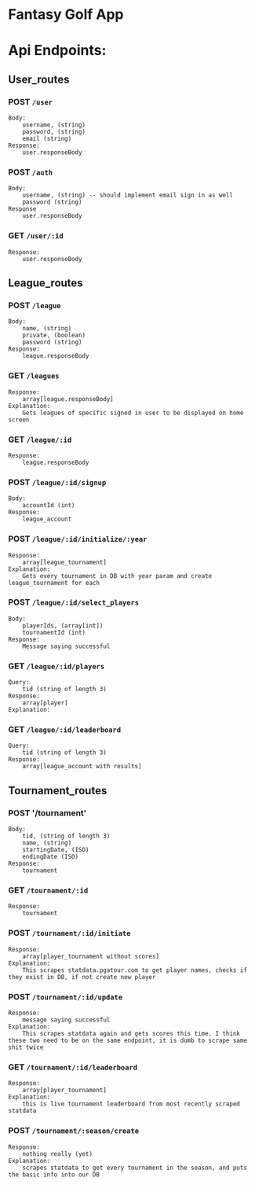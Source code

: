 # Fantasy Golf App


# Api Endpoints:
## User_routes
### POST `/user`
    Body:
        username, (string)
        password, (string)
        email (string)
    Response:
        user.responseBody

### POST `/auth`
    Body:
        username, (string) -- should implement email sign in as well
        password (string)
    Response
        user.responseBody

### GET `/user/:id`
    Response:
        user.responseBody


## League_routes
### POST `/league`
    Body:
        name, (string)
        private, (boolean)
        password (string)
    Response:
        league.responseBody

### GET `/leagues`
    Response:
        array[league.responseBody]
    Explanation:
        Gets leagues of specific signed in user to be displayed on home screen

### GET `/league/:id`
    Response:
        league.responseBody
### POST `/league/:id/signup`
    Body:
        accountId (int)
    Response:
        league_account
### POST `/league/:id/initialize/:year`
    Response:
        array[league_tournament]
    Explanation:
        Gets every tournament in DB with year param and create league_tournament for each
### POST `/league/:id/select_players`
    Body:
        playerIds, (array[int])
        tournamentId (int)
    Response:
        Message saying successful
### GET `/league/:id/players`
    Query:
        tid (string of length 3)
    Response:
        array[player]
    Explanation:

### GET `/league/:id/leaderboard`
    Query:
        tid (string of length 3)
    Response:
        array[league_account with results]

## Tournament_routes
### POST '/tournament'
    Body:
        tid, (string of length 3)
        name, (string)
        startingDate, (ISO)
        endingDate (ISO)
    Response:
        tournament
### GET `/tournament/:id`
    Response:
        tournament
### POST `/tournament/:id/initiate`
    Response:
        array[player_tournament without scores]
    Explanation:
        This scrapes statdata.pgatour.com to get player names, checks if they exist in DB, if not create new player
### POST `/tournament/:id/update`
    Response:
        message saying successful
    Explanation:
        This scrapes statdata again and gets scores this time. I think these two need to be on the same endpoint, it is dumb to scrape same shit twice
### GET `/tournament/:id/leaderboard`
    Response:
        array[player_tournament]
    Explanation:
        this is live tournament leaderboard from most recently scraped statdata

### POST `/tournament/:season/create`
    Response:
        nothing really (yet)
    Explanation:
        scrapes statdata to get every tournament in the season, and puts the basic info into our DB
